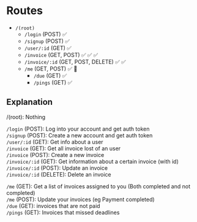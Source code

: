 # Routes
  
- `/(root)`
  - `/login` (POST) ✅  
  - `/signup` (POST) ✅  
  - `/user/:id` (GET) ✅  
  - `/invoice` (GET, POST) ✅ ✅ ✅
  - `/invoice/:id` (GET, POST, DELETE) ✅ ✅  
  - `/me` (GET, POST) ✅ 🛑 
    - `/due` (GET) ✅ 
    - `/pings` (GET) ✅ 

## Explanation
  
/(root): Nothing  
  
`/login` (POST): Log into your account and get auth token  
`/signup` (POST): Create a new account and get auth token  
`/user/:id` (GET): Get info about a user  
`/invoice` (GET): Get all invoice lost of an user  
`/invoice` (POST): Create a new invoice  
`/invoice/:id` (GET): Get information about a certain invoice (with id)  
`/invoice/:id` (POST): Update an invoice   
`/invoice/:id` (DELETE): Delete an invoice  
  
`/me` (GET): Get a list of invoices assigned to you (Both completed and not completed)  
`/me` (POST): Update your invoices (eg Payment completed)  
`/due` (GET): invoices that are not paid  
`/pings` (GET): Invoices that missed deadlines  
